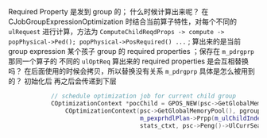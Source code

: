 Required Property 是发到 group 的； 什么时候计算出来呢？ 在 CJobGroupExpressionOptimization 时结合当前算子特性，对每个不同的 `ulRequest` 进行计算，方法为 `ComputeChildReqdProps -> compute -> popPhysical->Ped(); popPhysical->PosRequired() ...` ; 算出来的是当前 group expression 某个孩子 group 的 required properties ；保存在 `m_pdrgprp`
那同一个算子的 不同的 `ulOptReq` 算出来的 required properties 是会互相替换吗？
在后面使用的时候会拷贝，所以替换没有关系
`m_pdrgprp` 具体是怎么被用到的？
初始化后 再之后会传递到下层
``` cpp
		  	// schedule optimization job for current child group
		  	COptimizationContext *pocChild = GPOS_NEW(psc->GetGlobalMemoryPool())
		  		COptimizationContext(psc->GetGlobalMemoryPool(), pgroupChild,
		  							 m_pexprhdlPlan->Prpp(m_ulChildIndex), prprel,
		  							 stats_ctxt, psc->Peng()->UlCurrSearchStage());
		  
```